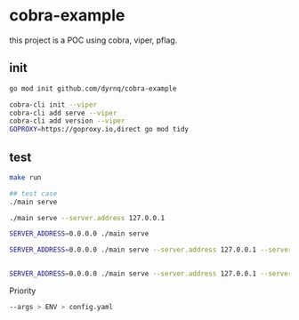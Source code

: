 # cobra-example


this project is a POC using cobra, viper, pflag.


## init

```bash
go mod init github.com/dyrnq/cobra-example

cobra-cli init --viper
cobra-cli add serve --viper
cobra-cli add version --viper
GOPROXY=https://goproxy.io,direct go mod tidy
```

## test


```bash
make run
```

```bash
## test case
./main serve

./main serve --server.address 127.0.0.1

SERVER_ADDRESS=0.0.0.0 ./main serve

SERVER_ADDRESS=0.0.0.0 ./main serve --server.address 127.0.0.1 --server.port=8899


SERVER_ADDRESS=0.0.0.0 ./main serve --server.address 127.0.0.1 --server.port=35566 --config ./config-demo.yaml

```

Priority

```bash
--args > ENV > config.yaml
```